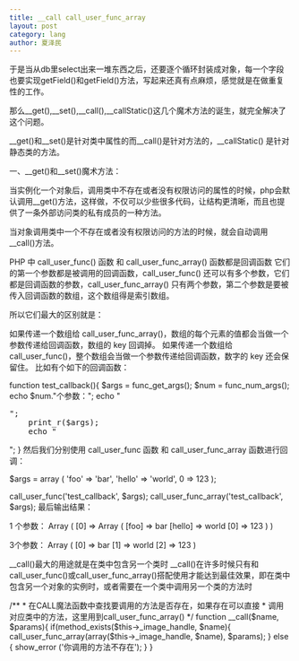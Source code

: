 ```yaml
---
title: __call call_user_func_array
layout: post
category: lang
author: 夏泽民
---
```

于是当从db里select出来一堆东西之后，还要逐个循环封装成对象，每一个字段也要实现getField()和getField()方法，写起来还真有点麻烦，感觉就是在做重复性的工作。

那么__get(),__set(),__call(),__callStatic()这几个魔术方法的诞生，就完全解决了这个问题。

__get()和__set()是针对类中属性的而__call()是针对方法的，__callStatic() 是针对静态类的方法。

一、__get()和__set()魔术方法：

当实例化一个对象后，调用类中不存在或者没有权限访问的属性的时候，php会默认调用__get()方法，这样做，不仅可以少些很多代码，让结构更清晰，而且也提供了一条外部访问类的私有成员的一种方法。
<!-- more -->
当对象调用类中一个不存在或者没有权限访问的方法的时候，就会自动调用__call()方法。

PHP 中 call_user_func() 函数 和 call_user_func_array() 函数都是回调函数
它们的第一个参数都是被调用的回调函数，call_user_func() 还可以有多个参数，它们都是回调函数的参数，call_user_func_array() 只有两个参数，第二个参数是要被传入回调函数的数组，这个数组得是索引数组。

所以它们最大的区别就是：

如果传递一个数组给 call_user_func_array()，数组的每个元素的值都会当做一个参数传递给回调函数，数组的 key 回调掉。
如果传递一个数组给 call_user_func()，整个数组会当做一个参数传递给回调函数，数字的 key 还会保留住。
比如有个如下的回调函数：

function test_callback(){
	$args	= func_get_args();
	$num	= func_num_args();
	echo $num."个参数：";
	echo "

<pre>";
	print_r($args);
	echo "</pre>
";
}
然后我们分别使用 call_user_func 函数 和 call_user_func_array 函数进行回调：

$args = array (
	'foo'	=> 'bar',
	'hello'	=> 'world',
	0	=> 123
);

call_user_func('test_callback', $args);
call_user_func_array('test_callback', $args);
最后输出结果：

1 个参数：
Array
(
    [0] => Array
        (
            [foo] => bar
            [hello] => world
            [0] => 123
        )
)

3个参数：
Array
(
    [0] => bar
    [1] => world
    [2] => 123
)


__call()最大的用途就是在类中包含另一个类时
__call()在许多时候只有和call_user_func()或call_user_func_array()搭配使用才能达到最佳效果，即在类中包含另一个对象的实例时，或者需要在一个类中调用另一个类的方法时


 /**
    * 在CALL魔法函数中查找要调用的方法是否存在，如果存在可以直接
    * 调用对应类中的方法，这里用到call_user_func_array()
    */
    function __call($name, $params){
        if(method_exists($this->_image_handle, $name){
            call_user_func_array(array($this->_image_handle, $name), $params);
        } else {
            show_error ('你调用的方法不存在');
        }
 }
